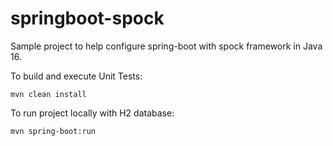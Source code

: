 # springboot-spock

Sample project to help configure spring-boot with spock framework in Java 16.

To build and execute Unit Tests:
```
mvn clean install
```

To run project locally with H2 database: 
```
mvn spring-boot:run
```
